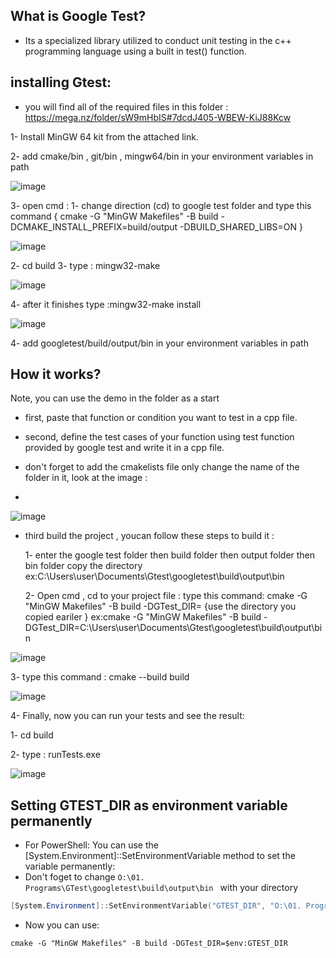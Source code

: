 What is Google Test?
------------------------
- Its a specialized library utilized to conduct unit testing in the c++ programming language using a built in test() function.


installing Gtest:
-------------------
 - you will find all of the required files in this folder : https://mega.nz/folder/sW9mHbIS#7dcdJ405-WBEW-KiJ88Kcw
   
1- Install MinGW 64 kit from the attached link.

2- add cmake/bin , git/bin , mingw64/bin in your environment variables in path

![image](https://github.com/user-attachments/assets/6c24c782-8893-4a8b-b960-db9b6cdd43cb)

3- open cmd :
   1- change direction (cd) to  google test folder and type this command { cmake -G "MinGW Makefiles" -B build -DCMAKE_INSTALL_PREFIX=build/output -DBUILD_SHARED_LIBS=ON }
   
![image](https://github.com/user-attachments/assets/473659b7-495c-4c6e-a723-3339850078ea)
   
   2- cd build
   3- type : mingw32-make

   
![image](https://github.com/user-attachments/assets/d1ee4a9a-dd29-43d6-874c-65a3313e259f)



   4- after it finishes type :mingw32-make install
   
   
![image](https://github.com/user-attachments/assets/35d0ef95-62ae-438e-84c9-a80cc415602e)


4- add googletest/build/output/bin in your environment variables in path 


How it works?
-------------------

   Note, you can use the demo in the folder as a start
   - first, paste that function or condition you want to test in a cpp file.
   - second, define  the test cases of your function using test function provided by google test and write it in a cpp file.
   - don't forget to add the cmakelists file only change the name of the folder in it, look at the image :

   - 
   ![image](https://github.com/user-attachments/assets/354be3e8-4c3e-47ec-b4a6-d21e87de584c)
   
   - third build the project , youcan follow these steps to build it :
     
      1- enter the google test folder then build folder then output folder then bin folder copy the directory
            ex:C:\Users\user\Documents\Gtest\googletest\build\output\bin

     
      2- Open cmd , cd to your project file : type this command: cmake -G "MinGW Makefiles" -B build -DGTest_DIR= {use the directory you copied eariler }
           ex:cmake -G "MinGW Makefiles" -B build -DGTest_DIR=C:\Users\user\Documents\Gtest\googletest\build\output\bin

     
   ![image](https://github.com/user-attachments/assets/db3da366-907d-4c98-9a78-a3bd8ba9f071)

   
   3- type this command : cmake --build build

   
   ![image](https://github.com/user-attachments/assets/ee96c842-bc7f-4246-9de9-79f65c2c68b6)
   
   4- Finally, now you can run your tests and see the result:
   
   1- cd build 
   
   2- type : runTests.exe
   
   
   ![image](https://github.com/user-attachments/assets/d9b7affa-67b8-4c71-9c5a-77d7d24df008)



## Setting GTEST_DIR as environment variable permanently 
- For PowerShell:
You can use the [System.Environment]::SetEnvironmentVariable method to set the variable permanently:
- Don't foget to change `O:\01. Programs\GTest\googletest\build\output\bin ` with your directory
```powershell
[System.Environment]::SetEnvironmentVariable("GTEST_DIR", "O:\01. Programs\GTest\googletest\build\output\bin", [System.EnvironmentVariableTarget]::User)
```

- Now you can use:
```batch
cmake -G "MinGW Makefiles" -B build -DGTest_DIR=$env:GTEST_DIR
```










